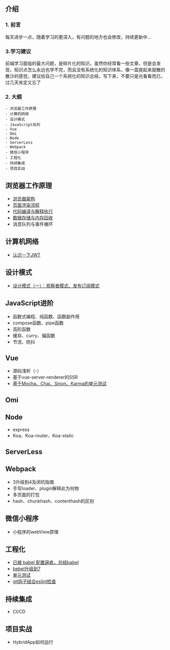 ## 介绍
### 1. 前言
  每天进步一点，随着学习的更深入，有问题的地方也会修改，持续更新中...
  
### 3.学习建议
  前端学习面临的最大问题，是碎片化的知识。虽然你经常看一些文章，但是会发现，知识点怎么永远也学不完，而且没有系统化的知识体系，像一盘提起来就散的散沙的感觉。建议给自己一个系统化的知识总结，写下来，不要只是光看看而已，过几天肯定又忘了
  
### 2. 大纲
```
- 浏览器工作原理
- 计算机网络
- 设计模式
- JavaScript系列
- Vue
- Omi
- Node
- ServerLess
- Webpack
- 微信小程序
- 工程化
- 持续集成
- 项目实战
```

## 浏览器工作原理
 - [浏览器架构](https://github.com/Joon-Wang/Joon-Wang.github.io/issues/1)
 - [页面渲染流程](https://github.com/Joon-Wang/Joon-Wang.github.io/issues/2)
 - [代码编译与解释执行](https://github.com/Joon-Wang/Joon-Wang.github.io/issues/3)
 - [数据存储与内存回收](https://github.com/Joon-Wang/Joon-Wang.github.io/issues/4)
 - 消息队列与事件循环
 
## 计算机网络
 - [认识一下JWT](https://github.com/Joon-Wang/Joon-Wang.github.io/issues/11)
 
## 设计模式
 - [设计模式（一）：观察者模式、发布订阅模式](https://github.com/Joon-Wang/Joon-Wang.github.io/issues/6)
 
## JavaScript进阶
 - 函数式编程、纯函数、函数副作用
 - compose函数、pipe函数
 - 高阶函数
 - 缓存、curry、偏函数
 - 节流、防抖

## Vue
 - 源码浅析（-）
 - 基于vue-server-renderer的SSR
 - [基于Mocha、Chai、Sinon、Karma的单元测试](https://github.com/Joon-Wang/Joon-Wang.github.io/issues/7)
 
## Omi

## Node
 - express
 - Koa、Koa-router、Koa-static
 
## ServerLess
 
## Webpack
 - 3升级到4及闭坑指南
 - 手写loader、plugin解释此为何物
 - 多页面的打包
 - hash、chunkhash、contenthash的区别
 
## 微信小程序
 - 小程序的webView原理
 
## 工程化
 - [已被 babel 配置逼疯，总结babel ](https://github.com/Joon-Wang/Joon-Wang.github.io/issues/9)
 - [bebel升级到7](https://github.com/Joon-Wang/Joon-Wang.github.io/issues/10)
 - [单元测试](https://github.com/Joon-Wang/Joon-Wang.github.io/issues/5)
 - [git钩子结合eslint检查](https://github.com/Joon-Wang/Joon-Wang.github.io/issues/8)
 
## 持续集成
 - CI/CD
 
## 项目实战
 - HybridApp如何运行
